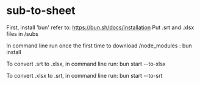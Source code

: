 # sub-to-sheet
First, install 'bun' refer to: https://bun.sh/docs/installation
Put .srt and .xlsx files in /subs

In command line run once the first time to download /node_modules :
bun install

To convert .srt to .xlsx, in command line run:
bun start --to-xlsx

To convert .xlsx to .srt, in command line run:
bun start --to-srt
